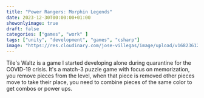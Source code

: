 ```yaml
---
title: "Power Rangers: Morphin Legends"
date: 2023-12-30T00:00:00+01:00
showonlyimage: true
draft: false
categories: ["games", "work" ]
tags: ["unity", "development", "games", "csharp"]
image: "https://res.cloudinary.com/jose-villegas/image/upload/v1682361257/maxresdefault_h06lkh.jpg"
---
```


Tile's Waltz is a game I started developing alone during quarantine for the COVID-19 crisis. It's a match-3 puzzle game with focus on memorization, you remove pieces from the level, when that piece is removed other pieces move to take their place, you need to combine pieces of the same color to get combos or power ups.
<!--more-->

